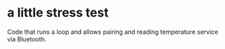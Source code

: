 # a little stress test

Code that runs a loop and allows pairing and reading temperature service via Bluetooth.